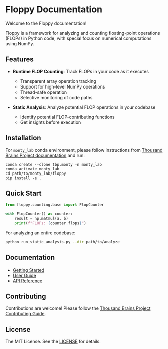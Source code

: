 # Floppy Documentation

Welcome to the Floppy documentation!

Floppy is a framework for analyzing and counting floating-point operations (FLOPs) in Python code, with special focus on numerical computations using NumPy.

## Features

- **Runtime FLOP Counting**: Track FLOPs in your code as it executes
  - Transparent array operation tracking
  - Support for high-level NumPy operations
  - Thread-safe operation
  - Selective monitoring of code paths

- **Static Analysis**: Analyze potential FLOP operations in your codebase
  - Identify potential FLOP-contributing functions
  - Get insights before execution

## Installation

For `monty_lab` conda environment, please follow instructions from [Thousand Brains Project documentation](https://thousandbrainsproject.readme.io/docs/getting-started) and run:

```
conda create --clone tbp.monty -n monty_lab
conda activate monty_lab
cd path/to/monty_lab/floppy
pip install -e .
```

## Quick Start

```python
from floppy.counting.base import FlopCounter

with FlopCounter() as counter:
    result = np.matmul(a, b)
    print(f"FLOPs: {counter.flops}")
```

For analyzing an entire codebase:

```bash
python run_static_analysis.py --dir path/to/analyze
```

## Documentation

- [Getting Started](docs/user_guide/getting_started.md)
- [User Guide](docs/user_guide/index.md)
- [API Reference](docs/api/index.md)

## Contributing

Contributions are welcome! Please follow the [Thousand Brains Project Contributing Guide](https://thousandbrainsproject.readme.io/docs/contributing).

## License

The MIT License. See the [LICENSE](LICENSE) for details.
